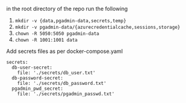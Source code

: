 in the root directory of the repo run the following

1. ```mkdir -v {data,pgadmin-data,secrets,temp}```
2. ```mkdir -v pgadmin-data/{azurecredentialcache,sessions,storage}```
3. ```chown -R 5050:5050 pgadmin-data ```
4. ```chown -R 1001:1001 data```

Add secrets files as per docker-compose.yaml
```
secrets:
  db-user-secret:
    file: './secrets/db_user.txt'
  db-password-secret:
    file: './secrets/db_password.txt'
  pgadmin_pwd_secret:
    file: './secrets/pgadmin_passwd.txt'
```
